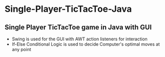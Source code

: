 # Single-Player-TicTacToe-Java
## Single Player TicTacToe game in Java with GUI
* Swing is used for the GUI with AWT action listeners for interaction
* If-Else Conditional Logic is used to decide Computer's optimal moves at any point 


